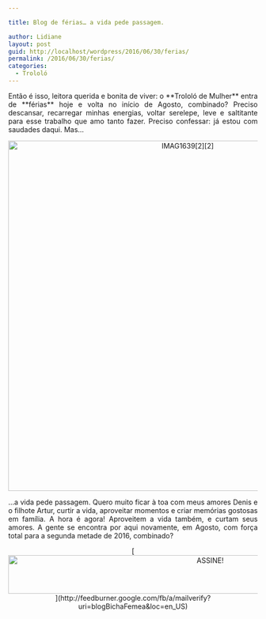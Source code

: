 ```yaml
---

title: Blog de férias… a vida pede passagem.

author: Lidiane
layout: post
guid: http://localhost/wordpress/2016/06/30/ferias/
permalink: /2016/06/30/ferias/
categories:
  - Trololó
---
```

<p align="justify">
  Então é isso, leitora querida e bonita de viver: o **Trololó de Mulher** entra de **férias** hoje e volta no início de Agosto, combinado? Preciso descansar, recarregar minhas energias, voltar serelepe, leve e saltitante para esse trabalho que amo tanto fazer. Preciso confessar: já estou com saudades daqui. Mas…
</p>

<p align="center">
  <img class="alignnone size-full wp-image-12705" src="http://www.trololodemulher.com.br/blog/wp-content/uploads/2016/06/IMAG163922.jpg" alt="IMAG1639[2][2]" width="709" height="709" />
</p>

<p align="justify">
  …a vida pede passagem. Quero muito ficar à toa com meus amores Denis e o filhote Artur, curtir a vida, aproveitar momentos e criar memórias gostosas em família. A hora é agora! Aproveitem a vida também, e curtam seus amores. A gente se encontra por aqui novamente, em Agosto, com força total para a segunda metade de 2016, combinado?
</p>

<p align="center">
  [<img class="alignnone size-full wp-image-10439" src="http://www.trololodemulher.com.br/blog/wp-content/uploads/2014/09/ASSINE.png" alt="ASSINE!" width="800" height="78" />](http://feedburner.google.com/fb/a/mailverify?uri=blogBichaFemea&loc=en_US) 
</p>